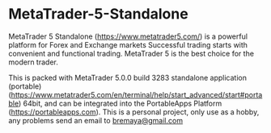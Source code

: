 # MetaTrader-5-Standalone

MetaTrader 5 Standalone (https://www.metatrader5.com/) is a powerful platform for Forex and Exchange markets Successful trading starts with convenient and functional trading.  MetaTrader 5 is the best choice for the modern trader.

This is packed with MetaTrader 5.0.0 build 3283 standalone application (portable) (https://www.metatrader5.com/en/terminal/help/start_advanced/start#portable) 64bit, and can be integrated into the PortableApps Platform (https://portableapps.com). This is a personal project, only use as a hobby, any problems send an email to bremaya@gmail.com
